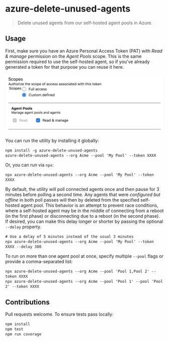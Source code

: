 # azure-delete-unused-agents

> Delete unused agents from our self-hosted agent pools in Azure.

## Usage

First, make sure you have an Azure Personal Access Token (PAT) with _Read & manage_ permission on the _Agent Pools_ scope. This is the same permission required to use the self-hosted agent, so if you've already generated a token for that purpose you can reuse it here.

![Screenshot of Azure Scopes settings](images/agent-pools-scope.png)

You can run the utility by installing it globally:

```console
npm install -g azure-delete-unused-agents
azure-delete-unused-agents --org Acme --pool 'My Pool' --token XXXX
```

Or, you can run via `npx`:

```console
npx azure-delete-unused-agents --org Acme --pool 'My Pool' --token XXXX
```

By default, the utility will poll connected agents once and then pause for 3 minutes before polling a second time. Any agents that were _configured but offline_ in both poll passes will then by deleted from the specified self-hosted agent pool. This behavior is an attempt to prevent race conditions, where a self-hosted agent may be in the middle of connecting from a reboot (in the first phase) or disconnecting due to a reboot (in the second phase). If desired, you can make this delay longer or shorter by passing the optional `--delay` property.

```console
# Use a delay of 5 minutes instead of the usual 3 minutes
npx azure-delete-unused-agents --org Acme --pool 'My Pool' --token XXXX --delay 300
```

To run on more than one agent pool at once, specify multiple `--pool` flags or provide a comma-separated list:

```console
npx azure-delete-unused-agents --org Acme --pool 'Pool 1,Pool 2' --token XXXX
npx azure-delete-unused-agents --org Acme --pool 'Pool 1' --pool 'Pool 2' --token XXXX
```

## Contributions

Pull requests welcome. To ensure tests pass locally:

```console
npm install
npm test
npm run coverage
```
